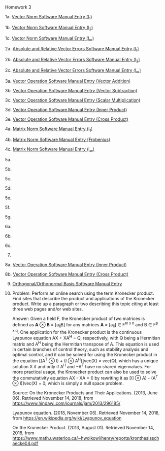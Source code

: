 Homework 3


1a. [Vector Norm Software Manual Entry (l<sub>1</sub>)](https://github.com/CamWeil/math4610/edit/master/softwaremanual/12avecnorml1.md)

1b. [Vector Norm Software Manual Entry (l<sub>2</sub>)](https://github.com/CamWeil/math4610/edit/master/softwaremanual/12bvecnorml2.md)

1c. [Vector Norm Software Manual Entry (l<sub>∞</sub>)](https://github.com/CamWeil/math4610/edit/master/softwaremanual/12cvecnormlinf.md)

2a. [Absolute and Relative Vector Errors Software Manual Entry (l<sub>1</sub>)](https://github.com/CamWeil/math4610/edit/master/softwaremanual/13avecerrl1.md)

2b. [Absolute and Relative Vector Errors Software Manual Entry (l<sub>2</sub>)](https://github.com/CamWeil/math4610/edit/master/softwaremanual/13bvecerrl2.md)

2c. [Absolute and Relative Vector Errors Software Manual Entry (l<sub>∞</sub>)](https://github.com/CamWeil/math4610/edit/master/softwaremanual/13cvecerrlinf.md)

3a. [Vector Operation Software Manual Entry (Vector Addition)](https://github.com/CamWeil/math4610/edit/master/softwaremanual/14avecopsadd.md)

3b. [Vector Operation Software Manual Entry (Vector Subtraction)](https://github.com/CamWeil/math4610/edit/master/softwaremanual/14bvecopssub.md)

3c. [Vector Operation Software Manual Entry (Scalar Multiplication)](https://github.com/CamWeil/math4610/edit/master/softwaremanual/14cvecopsmult.md)

3d. [Vector Operation Software Manual Entry (Inner Product)](https://github.com/CamWeil/math4610/edit/master/softwaremanual/14dvecopsdot.md)

3e. [Vector Operation Software Manual Entry (Cross Product)](https://github.com/CamWeil/math4610/edit/master/softwaremanual/14evecopscross.md)

4a. [Matrix Norm Software Manual Entry (l<sub>1</sub>)](https://github.com/CamWeil/math4610/edit/master/softwaremanual/15amatnorml1.md)

4b. [Matrix Norm Software Manual Entry (Frobenius)](https://github.com/CamWeil/math4610/edit/master/softwaremanual/15bmatnormfrob.md)

4c. [Matrix Norm Software Manual Entry (l<sub>∞</sub>)](https://github.com/CamWeil/math4610/edit/master/softwaremanual/15cmatnormlinf.md)

5a.

5b.

5c.

5d.

5e.

5f.

5g.

6a.

6b.

6c.

7.

8a. [Vector Operation Software Manual Entry (Inner Product)](https://github.com/CamWeil/math4610/edit/master/softwaremanual/14dvecopsdot.md)

8b. [Vector Operation Software Manual Entry (Cross Product)](https://github.com/CamWeil/math4610/edit/master/softwaremanual/14evecopscross.md)

9. [Orthogonal/Orthonormal Basis Software Manual Entry](https://github.com/CamWeil/math4610/edit/master/softwaremanual/18orthbasis.md)

10. Problem: Perform an online search using the term Kronecker product. Find sites that describe the product and applications of the Kronecker product. Write up a paragraph or two describing this topic citing at least three web pages and/or web sites.

    Answer: Given a field F, the Kronecker product of two matrices is defined as <b>A</b> ⊗ <b>B</b> = \[a<sub>ij</sub>B\] for any matrices <b>A</b> = \[a<sub>ij</sub>\] ∈ F<sup>m x n</sup> and B ∈ F<sup>p x q</sup>. One application for the Kronecker product is the continuous Lyapunov equation AX + XA<sup>H</sup> = Q, respectively, with Q being a Hermitian matrix and A<sup>H</sup> being the Hermitian transpose of A. This equation is used in certain branches of control theory, such as stability analysis and optimal control, and it can be solved for using the Kronecker product in the equation \[(A<sup>T</sup> ⊗ I) + (I ⊗ A<sup>H</sup>)\]vec(X) = vec(Q), which has a unique solution X if and only if A<sup>H</sup> and −A<sup>T</sup> have no shared eigenvalues. For more practical usage, the Kronecker product can also be used to solve the commutativity equation AX - XA = 0 by rewriting it as \[(I ⊗ A) - (A<sup>T</sup> ⊗ I)\]vec(X) = 0, which is simply a null space problem.
    
    Source: On the Kronecker Products and Their Applications. (2013, June 06). Retrieved November 14, 2018, from https://www.hindawi.com/journals/jam/2013/296185/
    
    Lyapunov equation. (2018, November 06). Retrieved November 14, 2018, from https://en.wikipedia.org/wiki/Lyapunov_equation
    
    On the Kronecker Product. (2013, August 01). Retrieved November 14, 2018, from https://www.math.uwaterloo.ca/~hwolkowi/henry/reports/kronthesisschaecke04.pdf
